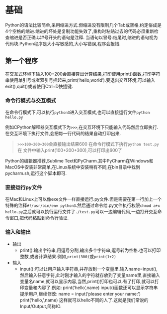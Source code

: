 # 基础
Python的语法比较简单,采用缩进方式.但缩进没有限制几个Tab或空格,约定俗成是4个空格的缩进.缩进的坏处是复制功能失效了,重构时粘贴过去的代码必须重新检查缩进是否正确.以#号开头的语句是注释.
当语句以冒号:结尾时,缩进的语句视为代码块.Python程序是大小写敏感的,大小写错误,程序会报错.
## 第一个程序
在交互式环境下输入100+200会直接算出计算结果,打印使用print()函数,打印字符串使用单引号或者双引号括起来,print(‘hello,world’).要退出交互环境,可以输入exit(),quit()或者使用Ctrl+D快捷键.

### 命令行模式与交互模式
在命令行模式下,可以执行```python3```进入交互模式,也可以直接运行文件```python hello.py```

例如CPython解释器交互模式下为```>>>```,在交互环境下只能输入代码然后立即执行.在交互环境下执行文件,会把每一行代码的结果自动打印出来.

> ```>>>100+200+300```会直接输出结果600
> 在命令行模式下执行```python test.py```在
> 文件中输入print(100+200+300),可以打印出600了

Python的编辑器推荐,Sublime Text和PyCharm.其中PyCharm在Windows和MacOS中安装非常简单,在Linux系统中安装稍有不同,在bin目录中找到pycharm.sh,运行这个脚本即可.

### 直接运行py文件
在Mac和Linux上可以像exe文件一样直接运行.py文件.但是需要在第一行加上一个特殊的注释```#!/usr/bin/env python3```.然后通过命令给.py文件执行权限```chmod a+x hello.py```之后就可以执行运行文件了```./test.py```可以一边编辑代码,一边打开交互命令窗口,把代码粘贴到命令行验证.

### 输入和输出
* 输出
  * print():输出字符串,用逗号分割,输出多个字符串,逗号转为空格.也可以打印整数,或者计算结果.例如,```print(300)```或```print(1+2)```
* 输入
  * input():可以让用户输入字符串,并存放到一个变量里.输入name=input(),然后输入任意字符,此时刚才输入的字符就存放到了变量name里,直接输入变量名name,就可以显示内容,当然,print()打印也可以.有了打印,就可以打印变量和内容了.例如:
		print(‘hello’,name)
	input()函数还可以显示字符串提示用户,继续修改:
		name = input(‘please enter your name:’)
		print(‘hello,’,name)
	这样就可以hello不同的人了.这就是我们常说的Input/Output,简称IO.